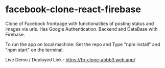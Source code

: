 # facebook-clone-react-firebase
Clone of Facebook frontpage with functionalities of posting status and images via urls. Has Google Authentication. Backend and DataBase with Firebase.

To run the app on local machine: Get the repo and  Type "npm install" and "npm start" on the terminal.

Live Demo / Deployed Link : https://fb-clone-abbb3.web.app/

